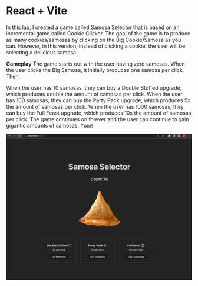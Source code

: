 # React + Vite

In this lab, I created a game called Samosa Selector that is based on an incremental game called Cookie Clicker. The goal of the game is to produce as many cookies/samosas by clicking on the Big Cookie/Samosa as you can. However, in this version, instead of clicking a cookie, the user will be selecting a delicious samosa.

**Gameplay**
The game starts out with the user having zero samosas. When the user clicks the Big Samosa, it initially produces one samosa per click. Then,

When the user has 10 samosas, they can buy a Double Stuffed upgrade, which produces double the amount of samosas per click.
When the user has 100 samosas, they can buy the Party Pack upgrade, which produces 5x the amount of samosas per click.
When the user has 1000 samosas, they can buy the Full Feast upgrade, which produces 10x the amount of samosas per click.
The game continues on forever and the user can continue to gain gigantic amounts of samosas. Yum!

<img src='/web102_lab2_result.gif' title='Video Walkthrough' width='' alt='Video Walkthrough' />
